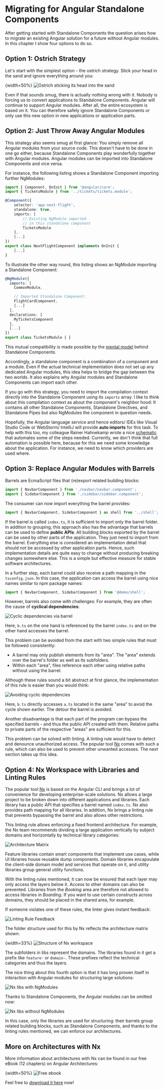 # Migrating for Angular Standalone Components

After getting started with Standalone Components the question arises how to migrate an existing Angular solution for a future without Angular modules. In this chapter I show four options to do so.

## Option 1: Ostrich Strategy

Let's start with the simplest option - the ostrich strategy. Stick your head in the sand and ignore everything around you:

{width=50%}
![Ostrich sticking its head into the sand](images/bird.png)

Even if that sounds smug, there is actually nothing wrong with it. Nobody is forcing us to convert applications to Standalone Components. Angular will continue to support Angular modules. After all, the entire ecosystem is based on it. You can therefore safely ignore Standalone Components or only use this new option in new applications or application parts.

## Option 2: Just Throw Away Angular Modules

This strategy also seems smug at first glance: You simply remove all Angular modules from your source code. This doesn't have to be done in one go either, because Standalone Components play wonderfully together with Angular modules. Angular modules can be imported into Standalone Components and vice versa.

For instance, the following listing shows a Standalone Component importing further NgModules:

```typescript
import { Component, OnInit } from '@angular/core';
import { TicketsModule } from '../tickets/tickets.module';

@Component({
    selector: 'app-next-flight',
    standalone: true,
    imports: [
        // Existing NgModule imported 
        // in this standalone component
        TicketsModule
    ],
    [...]
})
export class NextFlightComponent implements OnInit {
    [...]
}
```

To illustrate the other way round, this listing shows an NgModule importing a Standalone Component:

```typescript
@NgModule({
  imports: [
    CommonModule,

    // Imported Standalone Component:
    FlightCardComponent,
    [...]
  ],
  declarations: [
    MyTicketsComponent
  ],
  [...]
})
export class TicketsModule { }
```

This mutual compatibility is made possible by the [mental model](https://www.angulararchitects.io/en/aktuelles/angulars-future-without-ngmodules-lightweight-solutions-on-top-of-standalone-components/) behind Standalone Components. 

Accordingly, a standalone component is a combination of a component and a module. Even if the actual technical implementation does not set up any dedicated Angular modules, this idea helps to bridge the gap between the two worlds. It also explains why Angular modules and Standalone Components can import each other.

If you go with this strategy, you need to import the compilation context directly into the Standalone Component using its `imports` array. I like to think about this compilation context as about the component's neighbor hood: It contains all other Standalone Components, Standalone Directives, and Standalone Pipes but also NgModules the component in question needs. 

Hopefully, the Angular language service and hence editors/ IDEs like Visual Studio Code or WebStorm/ IntelliJ will provide **auto imports** for this task. To help with this too, my colleague Rainer Hahnekamp wrote a nice [schematic](https://www.npmjs.com/package/@angular-architects/sam4sc) that automates some of the steps needed. Currently, we don't think that full automation is possible here, because for this we need some knowledge about the application. For instance, we need to know which providers are used where.

## Option 3: Replace Angular Modules with Barrels

Barrels are EcmaScript files that (re)export related building blocks:

```typescript
import { NavbarComponent } from './navbar/navbar.component';
import { SidebarComponent } from './sidebar/sidebar.component';
```

The consumer can now import everything the barrel provides:

```typescript
import { NavbarComponent, SidebarComponent } as shell from '../shell';
```

If the barrel is called `index.ts`, it is sufficient to import only the barrel folder. In addition to grouping, this approach also has the advantage that barrels can be used to define **public APIs**: All building blocks exported by the barrel can be used by other parts of the application. They just need to import from the barrel. Everything else is considered an implementation detail that should not be accessed by other application parts. Hence, such implementation details are quite easy to change without producing breaking changes somewhere else. This is a simple but effective measure for stable software architectures.

In a further step, each barrel could also receive a path mapping in the `tsconfig.json`. In this case, the application can access the barrel using nice names similar to npm package names:

```typescript
import { NavbarComponent, SidebarComponent } from '@demo/shell';
```

However, barrels also come with challenges: For example, they are often the cause of **cyclical dependencies**:

![Cyclic dependencies via barrel](images/cycle.png)

Here, `b.ts` on the one hand is referenced by the barrel `index.ts` and on the other hand accesses the barrel.

This problem can be avoided from the start with two simple rules that must be followed consistently:

-	A barrel may only publish elements from its "area". The "area" extends over the barrel's folder as well as its subfolders.
-	Within each "area", files reference each other using relative paths without using the barrel.

Although these rules sound a bit abstract at first glance, the implementation of this rule is easier than you would think:

![Avoiding cyclic dependencies](images/no-cycle.png)

Here, `b.ts` directly accesses `a.ts` located in the same "area" to avoid the cycle shown earlier. The detour the barrel is avoided.

Another disadvantage is that each part of the program can bypass the specified barrels - and thus the public API created with them. Relative paths to private parts of the respective "areas" are sufficient for this.

This problem can be solved with linting. A linting rule would have to detect and denounce unauthorized access. The popular tool [Nx](https://www.angulararchitects.io/en/aktuelles/tutorial-first-steps-with-nx-and-angular-architecture/) comes with such a rule, which can also be used to prevent other unwanted accesses. The next section takes up this idea.

## Option 4: Nx Workspace with Libraries and Linting Rules

The popular tool [Nx](https://www.angulararchitects.io/en/aktuelles/tutorial-first-steps-with-nx-and-angular-architecture/) is based on the Angular CLI and brings a lot of convenience for developing enterprise-scale solutions. Nx allows a large project to be broken down into different applications and libraries. Each library has a public API that specifies a barrel named `index.ts`. Nx also provides path mapping for all libraries. In addition, Nx brings a linting rule that prevents bypassing the barrel and also allows other restrictions.

This linting rule allows enforcing a fixed frontend architecture. For example, the Nx team recommends dividing a large application vertically by subject domains and horizontally by technical library categories:

![Architecture Matrix](images/matrix.png)

Feature libraries contain smart components that implement use cases, while UI libraries house reusable dump components. Domain libraries encapsulate the client-side domain model and services that operate on it, and utility libraries group general utility functions. 

With the linting rules mentioned, it can now be ensured that each layer may only access the layers below it. Access to other domains can also be prevented. Libraries from the _Booking_ area are therefore not allowed to access libraries in _Boarding_. If you want to use certain constructs across domains, they should be placed in the shared area, for example.

If someone violates one of these rules, the linter gives instant feedback:

![Linting Rule Feedback](images/linting.png)

The folder structure used for this by Nx reflects the architecture matrix shown: 

{width=33%}
![Structure of Nx workspace](images/nx-folder-structure.png)

The subfolders in libs represent the domains. The libraries found in it get a prefix like `feature-` or `domain-`. These prefixes reflect the technical categories and thus the layers.

The nice thing about this fourth option is that it has long proven itself in interaction with Angular modules for structuring large solutions:

![Nx libs with NgModules](images/nx-with-modules.png)

Thanks to Standalone Components, the Angular modules can be omitted now: 

![Nx libs without NgModules](images/nx-wo-modules.png)

In this case, only the libraries are used for structuring: their barrels group related building blocks, such as Standalone Components, and thanks to the linting rules mentioned, we can enforce our architectures.

## More on Architectures with Nx

More information about architectures with Nx can be found in our free eBook (12 chapters) on Angular Architectures: 

{width=50%}
![Free ebook](images/cover.png)

Feel free to [download it here](https://www.angulararchitects.io/book) now!
